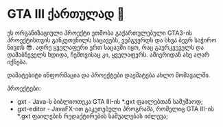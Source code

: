 # GTA III ქართულად 👋

ეს ორგანიზაციული პროექტი ეთმობა გაქართულებული GTA3-ის პროექტისთვის განკუთვნილს საცავებს, ვებგვერდს და სხვა ბევრ საჭირო ნივთს 😎.
ადრე ყველაფერი ერთ საცავში იყო, რაც გაურკვეველს და დამაბნეველს ხდიდა, ჩემთვისაც კი, ყველაფერს. ამიერიდან ასე აღარ იქნება.

დამატებიტი ინფორმაცია და პროექტები დაემატება ახლო მომავალში.

პროექტები:
* gxt - Java-ს ბიბლიოთეკა GTA III-ის *.gxt ფაილებთან სამუშაოდ;
* gxt-editor - JavaFX-ით გაკეთებული პროგრამა, რომელიც GTA III-ის *.gxt ფაილების რედაქტირების საშუალებას იძლევა;
